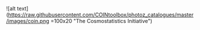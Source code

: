 ![alt text](https://raw.githubusercontent.com/COINtoolbox/photoz_catalogues/master/images/coin.png =100x20 "The Cosmostatistics Initiative")

